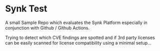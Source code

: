 # Synk Test

A small Sample Repo which evaluates the Synk Platform especially in conjunction with Github / Github Actions.

Trying to detect which CVE findings are spotted and if 3rd party licenses can be easily scanned for license compatibility using
a minimal setup...
 